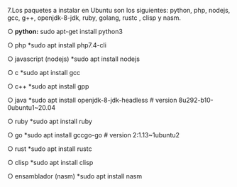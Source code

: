 7.Los paquetes a instalar en Ubuntu son los siguientes: python, php, nodejs, gcc, g++,
openjdk-8-jdk, ruby, golang, rustc , clisp y nasm.

○ **python:**
	sudo apt-get install python3

○ php
	*sudo apt install php7.4-cli

○ javascript (nodejs)
	*sudo apt install nodejs

○ c
    	*sudo apt install gcc

○ c++
    	*sudo apt install gpp

○ java
    	*sudo apt install openjdk-8-jdk-headless   # version 8u292-b10-0ubuntu1~20.04

○ ruby
    	*sudo apt install ruby

○ go
    	*sudo apt install gccgo-go   # version 2:1.13~1ubuntu2

○ rust
	*sudo apt install rustc

○ clisp
	*sudo apt install clisp

○ ensamblador (nasm)
	*sudo apt install nasm

